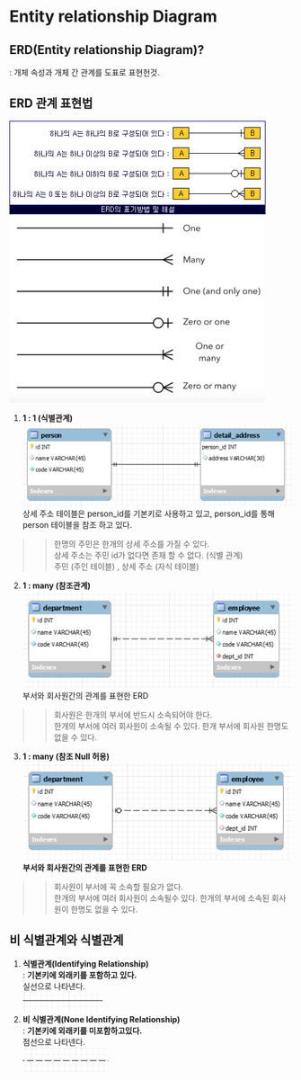 # Entity relationship Diagram
## ERD(Entity relationship Diagram)?
: 개체 속성과 개체 간 관계를 도표로 표현헌것.
## ERD 관계 표현법  

![](./img/ERD.png)<img width="455px" src="./img/ERD-line.png"/>
1. **1 : 1 (식별관계)**  
![1:1 relation](./img/1:1-relation.png)  
상세 주소 테이블은 person_id를 기본키로 사용하고 있고, person_id를 통해 person 테이블을 참조 하고 있다.  
>    >한명의 주민은 한개의 상세 주소를 가질 수 있다.  
      상세 주소는 주민 id가 없다면 존재 할 수 없다. (식별 관계)  
      주민 (주인 테이블) , 상세 주소 (자식 테이블) 
2. **1 : many (참조관계)**  
![1:many(reference)](./img/ERD-1-many(reference).png)  
부서와 회사원간의 관계를 표현한 ERD
>    >회사원은 한개의 부서에 반드시 소속되어야 한다.  
      한개의 부서에 여러 회사원이 소속될 수 있다.
      한개 부서에 회사원 한명도 없을 수 있다.
3. **1 : many (참조 Null 허용)**  
![](./img/ERD-1-many(reference-allow-null).png)  
**부서와 회사원간의 관계를 표현한 ERD**
>    >회사원이 부서에 꼭 소속할 필요가 없다.  
      한개의 부서에 여러 회사원이 소속될수 있다.
      한개의 부서에 소속된 회사원이 한명도 없을 수 있다.

## 비 식별관계와 식별관계
1. **식별관계(Identifying Relationship)**  
: **기본키에 외래키를 포함하고 있다.**  
실선으로 나타낸다.  
![identifying-relationship-line](./img/Identifying-Relationship.png)  
1. **비 식별관계(None Identifying Relationship)**  
: **기본키에 외래키를 미포함하고있다.**  
점선으로 나타넨다.  
![](./img/None-Identifying-Relationship-line.png)